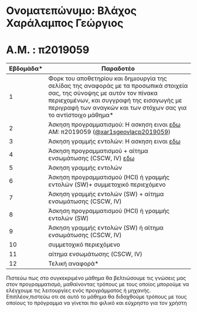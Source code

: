 # Ονοματεπώνυμο: Βλάχος Χαράλαμπος Γεώργιος

# Α.Μ. : π2019059

| Εβδομάδα* | Παραδοτέο |
| --- | --- |
| 1 | Φορκ του αποθετηρίου και δημιουργία της σελίδας της αναφοράς με τα προσωπικά στοιχεία σας, της σύνοψης με αυτόν τον πίνακα περιεχομένων, και συγγραφή της εισαγωγής με περιγραφή των αναγκών και των στόχων σας για το αντίστοιχο μάθημα* |
| 2 | Άσκηση προγραμματισμού: <span>H ασκηση ειναι <a href="https://codepen.io/xar1sgeovlacp2019059/pen/gOMrqeE"> εδω </a>  AM: π2019059 (<a href="https://codepen.io/xar1sgeovlacp2019059">@xar1sgeovlacp2019059</a>)</span>|
| 3 | Άσκηση γραμμής εντολών: <span>Η ασκηση ειναι <a href="https://asciinema.org/a/4m0nEnT3tnZlIhkwP1yHMpHVf"> εδω</a></span> | 
| 4 | Άσκηση προγραμματισμού + αίτημα ενσωμάτωσης (CSCW, IV) <a href="https://codepen.io/xar1sgeovlacp2019059/pen/zYBWWYv"> εδω</a></span> |
| 5 | Άσκηση γραμμής εντολών |
| 6 | Άσκηση προγραμματισμού (HCI) ή γραμμής εντολών (SW)+ συμμετοχικό περιεχόμενο |
| 7 | Άσκηση γραμμής εντολών (SW) + αίτημα ενσωμάτωσης (CSCW, IV) |
| 8 | Άσκηση προγραμματισμού (HCI) ή γραμμής εντολών (SW) |
| 9 | Άσκηση γραμμής εντολών (SW) ή αίτημα ενσωμάτωσης (CSCW, IV) |
| 10 | συμμετοχικό περιεχόμενο |
| 11 | αίτημα ενσωμάτωσης (CSCW, IV) |
| 12 | Τελική αναφορά* |

Πιστεύω πως στο συγκεκριμένο μάθημα θα βελτιώσουμε τις γνώσεις μας στον προγραμματισμό, μαθαίνοντας τρόπους με τους οποίος μπορούμε να ελέγχουμε τις λειτουργίες ενός προγράμματος ή μηχανής. Επιπλέον,πιστεύω οτι σε αυτό το μάθημα θα διδαχθούμε τρόπους με τους οποίους το πρόγραμμα να γίνεται πιο φιλικό και εύχρηστο για τον χρήστη   
